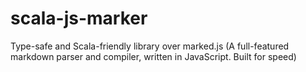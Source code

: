 # scala-js-marker
Type-safe and Scala-friendly library over marked.js (A full-featured markdown parser and compiler, written in JavaScript. Built for speed)
